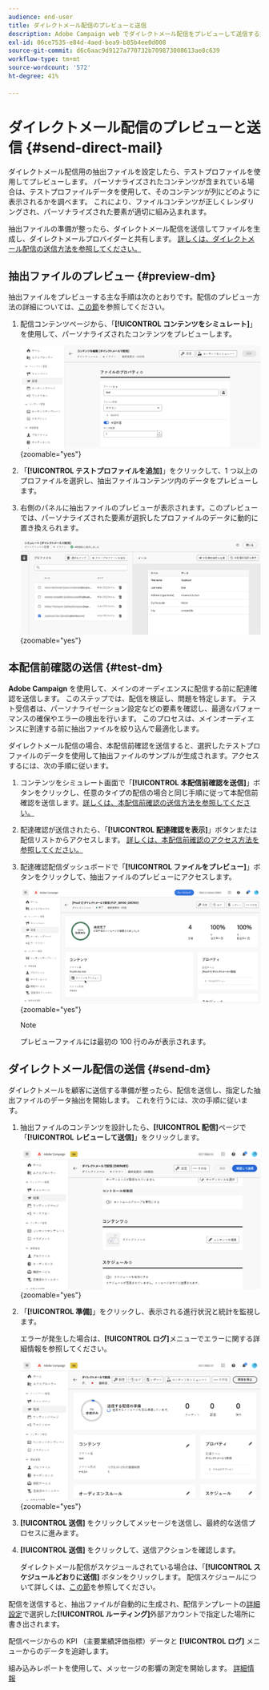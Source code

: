 ```yaml
---
audience: end-user
title: ダイレクトメール配信のプレビューと送信
description: Adobe Campaign web でダイレクトメール配信をプレビューして送信する方法について説明します。
exl-id: 06ce7535-e84d-4aed-bea9-b85b4ee0d008
source-git-commit: d6c6aac9d9127a770732b709873008613ae8c639
workflow-type: tm+mt
source-wordcount: '572'
ht-degree: 41%

---
```


# ダイレクトメール配信のプレビューと送信 {#send-direct-mail}

ダイレクトメール配信用の抽出ファイルを設定したら、テストプロファイルを使用してプレビューします。 パーソナライズされたコンテンツが含まれている場合は、テストプロファイルデータを使用して、そのコンテンツが列にどのように表示されるかを調べます。 これにより、ファイルコンテンツが正しくレンダリングされ、パーソナライズされた要素が適切に組み込まれます。

抽出ファイルの準備が整ったら、ダイレクトメール配信を送信してファイルを生成し、ダイレクトメールプロバイダーと共有します。 [詳しくは、ダイレクトメール配信の送信方法を参照してください。](#dm-send)

## 抽出ファイルのプレビュー {#preview-dm}

抽出ファイルをプレビューする主な手順は次のとおりです。配信のプレビュー方法の詳細については、[この節](../preview-test/preview-content.md)を参照してください。

1. 配信コンテンツページから、「**[!UICONTROL コンテンツをシミュレート]**」を使用して、パーソナライズされたコンテンツをプレビューします。

   ![ 配信コンテンツページの「コンテンツをシミュレート」オプションを示すスクリーンショット ](assets/dm-simulate.png){zoomable="yes"}

1. 「**[!UICONTROL テストプロファイルを追加]**」をクリックして、1 つ以上のプロファイルを選択し、抽出ファイルコンテンツ内のデータをプレビューします。

1. 右側のパネルに抽出ファイルのプレビューが表示されます。このプレビューでは、パーソナライズされた要素が選択したプロファイルのデータに動的に置き換えられます。

   ![ 右側のパネルに抽出ファイルのプレビューを示すスクリーンショット ](assets/dm-preview-right.png){zoomable="yes"}

## 本配信前確認の送信 {#test-dm}

**Adobe Campaign** を使用して、メインのオーディエンスに配信する前に配達確認を送信します。 このステップでは、配信を検証し、問題を特定します。 テスト受信者は、パーソナライゼーション設定などの要素を確認し、最適なパフォーマンスの確保やエラーの検出を行います。 このプロセスは、メインオーディエンスに到達する前に抽出ファイルを絞り込んで最適化します。

ダイレクトメール配信の場合、本配信前確認を送信すると、選択したテストプロファイルのデータを使用して抽出ファイルのサンプルが生成されます。アクセスするには、次の手順に従います。

1. コンテンツをシミュレート画面で「**[!UICONTROL 本配信前確認を送信]**」ボタンをクリックし、任意のタイプの配信の場合と同じ手順に従って本配信前確認を送信します。[詳しくは、本配信前確認の送信方法を参照してください。](../preview-test/test-deliveries.md)

1. 配達確認が送信されたら、「**[!UICONTROL 配達確認を表示]**」ボタンまたは配信リストからアクセスします。 [詳しくは、本配信前確認のアクセス方法を参照してください。](../preview-test/test-deliveries.md#access-test-deliveries)

1. 配達確認配信ダッシュボードで「**[!UICONTROL ファイルをプレビュー]**」ボタンをクリックして、抽出ファイルのプレビューにアクセスします。

   ![ 配達確認配信ダッシュボードの「ファイルをプレビュー」オプションを示すスクリーンショット ](assets/dm-proof.png){zoomable="yes"}

   >[!NOTE]
   >
   >プレビューファイルには最初の 100 行のみが表示されます。

## ダイレクトメール配信の送信 {#send-dm}

ダイレクトメールを顧客に送信する準備が整ったら、配信を送信し、指定した抽出ファイルのデータ抽出を開始します。 これを行うには、次の手順に従います。

1. 抽出ファイルのコンテンツを設計したら、**[!UICONTROL 配信]**&#x200B;ページで「**[!UICONTROL レビューして送信]**」をクリックします。

   ![ 配信ページの「確認して送信」オプションを示すスクリーンショット ](assets/dm-review-send.png){zoomable="yes"}

1. 「**[!UICONTROL 準備]**」をクリックし、表示される進行状況と統計を監視します。

   エラーが発生した場合は、**[!UICONTROL ログ]**&#x200B;メニューでエラーに関する詳細情報を参照してください。

   ![ 準備オプションとログメニューを示したスクリーンショット ](assets/dm-prepare.png){zoomable="yes"}

1. **[!UICONTROL 送信]** をクリックしてメッセージを送信し、最終的な送信プロセスに進みます。

1. **[!UICONTROL 送信]** をクリックして、送信アクションを確認します。

   ダイレクトメール配信がスケジュールされている場合は、「**[!UICONTROL スケジュールどおりに送信]** ボタンをクリックします。 配信スケジュールについて詳しくは、[この節](../msg/gs-messages.md#schedule-the-delivery-sending)を参照してください。

配信を送信すると、抽出ファイルが自動的に生成され、配信テンプレートの[詳細設定](../advanced-settings/delivery-settings.md)で選択した&#x200B;**[!UICONTROL ルーティング]**&#x200B;外部アカウントで指定した場所に書き出されます。

配信ページからの KPI （主要業績評価指標）データと **[!UICONTROL ログ]** メニューからのデータを追跡します。

組み込みレポートを使用して、メッセージの影響の測定を開始します。 [詳細情報](../reporting/direct-mail.md)